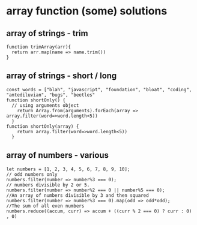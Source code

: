 # array function (some) solutions 
## array of strings  - trim
```
function trimArray(arr){
  return arr.map(name => name.trim())
}
```
## array of strings - short / long 
```
const words = ["blah", "javascript", "foundation", "bloat", "coding", "antediluvian", "bugs", "beetles"
function shortOnly() {
  // using arguments object
	return Array.from(arguments).forEach(array => array.filter(word=>word.length<5))
  }
function shortOnly(array) {
	return array.filter(word=>word.length<5))
  }

 ```
## array of numbers - various
```
let numbers = [1, 2, 3, 4, 5, 6, 7, 8, 9, 10];
// odd numbers only
numbers.filter(number => number%3 === 0);
// numbers divisible by 2 or 5.
numbers.filter(number => number%2 === 0 || number%5 === 0);
//An array of numbers divisible by 3 and then squared 
numbers.filter(number => number%3 === 0).map(odd => odd*odd);
//The sum of all even numbers 
numbers.reduce((accum, curr) => accum + ((curr % 2 === 0) ? curr : 0) , 0)
